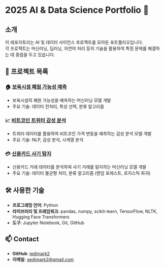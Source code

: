 # 2025 AI & Data Science Portfolio 🚀

## 소개
이 레포지토리는 AI 및 데이터 사이언스 프로젝트를 모아둔 포트폴리오입니다.  
각 프로젝트는 머신러닝, 딥러닝, 자연어 처리 등의 기술을 활용하여 특정 문제를 해결하는 데 중점을 두고 있습니다.

## 📂 프로젝트 목록

### 🏠 [보육시설 폐원 가능성 예측](projects/daycare_center_closing_prediction/)
- 보육시설의 폐원 가능성을 예측하는 머신러닝 모델 개발
- 주요 기술: 데이터 전처리, 특성 선택, 분류 알고리즘

### 📈 [비트코인 트위터 감성 분석](projects/btc_twitter_sentiment_analysis/)
- 트위터 데이터를 활용하여 비트코인 가격 변동을 예측하는 감성 분석 모델 개발
- 주요 기술: NLP, 감성 분석, 시계열 분석

### 💳 [신용카드 사기 탐지](projects/credit_card_fraud_detection/)
- 신용카드 거래 데이터를 분석하여 사기 거래를 탐지하는 머신러닝 모델 개발
- 주요 기술: 데이터 불균형 처리, 분류 알고리즘 (랜덤 포레스트, 로지스틱 회귀)

## 🛠 사용한 기술
- **프로그래밍 언어**: Python
- **라이브러리 및 프레임워크**: pandas, numpy, scikit-learn, TensorFlow, NLTK, Hugging Face Transformers
- **도구**: Jupyter Notebook, Git, GitHub

## 📫 Contact
- **GitHub**: [jedimark2](https://github.com/jedimark2)
- **이메일**: [gedimark2@gmail.com](mailto:gedimark2@gmail.com)
